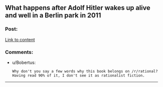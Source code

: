## What happens after Adolf Hitler wakes up alive and well in a Berlin park in 2011

### Post:

[Link to content](http://www.amazon.com/Look-Whos-Back-Timur-Vermes/dp/0857052926)

### Comments:

- u/Bobertus:
  ```
  Why don't you say a few words why this book belongs on /r/rational? Having read 90% of it, I don't see it as rationalist fiction.
  ```

---

